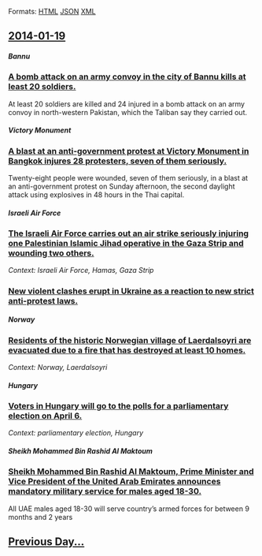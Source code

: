 
Formats: [HTML](2014/01/19/index.html)  [JSON](2014/01/19/index.json)  [XML](2014/01/19/index.xml)  

## [2014-01-19](/news/2014/01/19/index.md)

##### Bannu
### [A bomb attack on an army convoy in the city of Bannu kills at least 20 soldiers. ](/news/2014/01/19/a-bomb-attack-on-an-army-convoy-in-the-city-of-bannu-kills-at-least-20-soldiers.md)
At least 20 soldiers are killed and 24 injured in a bomb attack on an army convoy in north-western Pakistan, which the Taliban say they carried out.

##### Victory Monument
### [A blast at an anti-government protest at Victory Monument in Bangkok injures 28 protesters, seven of them seriously. ](/news/2014/01/19/a-blast-at-an-anti-government-protest-at-victory-monument-in-bangkok-injures-28-protesters-seven-of-them-seriously.md)
Twenty-eight people were wounded, seven of them seriously, in a blast at an anti-government protest on Sunday afternoon, the second daylight attack using explosives in 48 hours in the Thai capital.

##### Israeli Air Force
### [The Israeli Air Force carries out an air strike seriously injuring one Palestinian Islamic Jihad operative in the Gaza Strip and wounding two others. ](/news/2014/01/19/the-israeli-air-force-carries-out-an-air-strike-seriously-injuring-one-palestinian-islamic-jihad-operative-in-the-gaza-strip-and-wounding-tw.md)
_Context: Israeli Air Force, Hamas, Gaza Strip_

##### 
### [New violent clashes erupt in Ukraine as a reaction to new strict anti-protest laws. ](/news/2014/01/19/new-violent-clashes-erupt-in-ukraine-as-a-reaction-to-new-strict-anti-protest-laws.md)
##### Norway
### [Residents of the historic Norwegian village of Laerdalsoyri are evacuated due to a fire that has destroyed at least 10 homes. ](/news/2014/01/19/residents-of-the-historic-norwegian-village-of-la-rdalsa-yri-are-evacuated-due-to-a-fire-that-has-destroyed-at-least-10-homes.md)
_Context: Norway, Laerdalsoyri_

##### Hungary
### [Voters in Hungary will go to the polls for a parliamentary election on April 6. ](/news/2014/01/19/voters-in-hungary-will-go-to-the-polls-for-a-parliamentary-election-on-april-6.md)
_Context: parliamentary election, Hungary_

##### Sheikh Mohammed Bin Rashid Al Maktoum
### [Sheikh Mohammed Bin Rashid Al Maktoum, Prime Minister and Vice President of the United Arab Emirates announces mandatory military service for males aged 18-30. ](/news/2014/01/19/sheikh-mohammed-bin-rashid-al-maktoum-prime-minister-and-vice-president-of-the-united-arab-emirates-announces-mandatory-military-service-fo.md)
All UAE males aged 18-30 will serve country’s armed forces for between 9 months and 2 years

## [Previous Day...](/news/2014/01/18/index.md)

